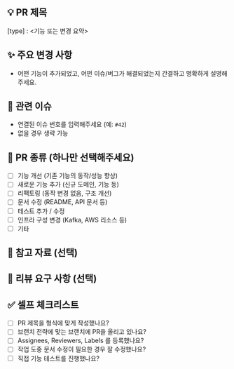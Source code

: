 ## 💡 PR 제목
[type] : <기능 또는 변경 요약>

## ✨ 주요 변경 사항

- 어떤 기능이 추가되었고, 어떤 이슈/버그가 해결되었는지 간결하고 명확하게 설명해주세요.

## 🔗 관련 이슈
- 연결된 이슈 번호를 입력해주세요 (예: `#42`)
- 없을 경우 생략 가능

## 🔧 PR 종류 (하나만 선택해주세요)
- [ ] 기능 개선 (기존 기능의 동작/성능 향상)
- [ ] 새로운 기능 추가 (신규 도메인, 기능 등)
- [ ] 리팩토링 (동작 변경 없음, 구조 개선)
- [ ] 문서 수정 (README, API 문서 등)
- [ ] 테스트 추가 / 수정
- [ ] 인프라 구성 변경 (Kafka, AWS 리소스 등)
- [ ] 기타

## 📗 참고 자료 (선택)

## 📢 리뷰 요구 사항 (선택)

## ✅ 셀프 체크리스트
- [ ] PR 제목을 형식에 맞게 작성했나요?
- [ ] 브랜치 전략에 맞는 브랜치에 PR을 올리고 있나요?
- [ ] Assignees, Reviewers, Labels 를 등록했나요?
- [ ] 작업 도중 문서 수정이 필요한 경우 잘 수정했나요?
- [ ] 직접 기능 테스트를 진행했나요?
